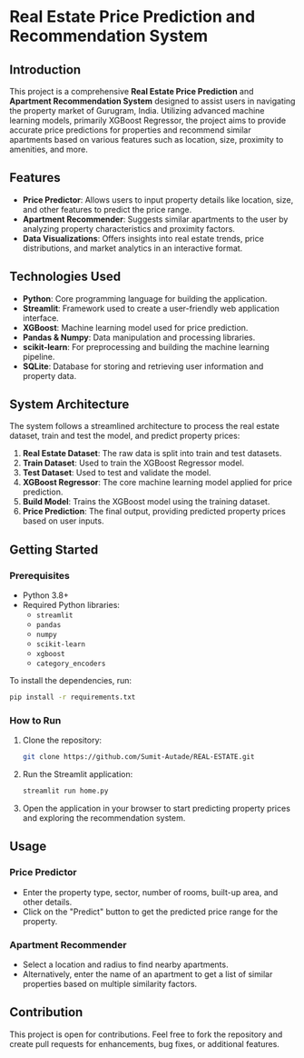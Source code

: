 # Real Estate Price Prediction and Recommendation System

## Introduction

This project is a comprehensive **Real Estate Price Prediction** and **Apartment Recommendation System** designed to assist users in navigating the property market of Gurugram, India. Utilizing advanced machine learning models, primarily XGBoost Regressor, the project aims to provide accurate price predictions for properties and recommend similar apartments based on various features such as location, size, proximity to amenities, and more.

## Features

- **Price Predictor**: Allows users to input property details like location, size, and other features to predict the price range.
- **Apartment Recommender**: Suggests similar apartments to the user by analyzing property characteristics and proximity factors.
- **Data Visualizations**: Offers insights into real estate trends, price distributions, and market analytics in an interactive format.

## Technologies Used

- **Python**: Core programming language for building the application.
- **Streamlit**: Framework used to create a user-friendly web application interface.
- **XGBoost**: Machine learning model used for price prediction.
- **Pandas & Numpy**: Data manipulation and processing libraries.
- **scikit-learn**: For preprocessing and building the machine learning pipeline.
- **SQLite**: Database for storing and retrieving user information and property data.

## System Architecture

The system follows a streamlined architecture to process the real estate dataset, train and test the model, and predict property prices:

1. **Real Estate Dataset**: The raw data is split into train and test datasets.
2. **Train Dataset**: Used to train the XGBoost Regressor model.
3. **Test Dataset**: Used to test and validate the model.
4. **XGBoost Regressor**: The core machine learning model applied for price prediction.
5. **Build Model**: Trains the XGBoost model using the training dataset.
6. **Price Prediction**: The final output, providing predicted property prices based on user inputs.

## Getting Started

### Prerequisites

- Python 3.8+
- Required Python libraries:
  - `streamlit`
  - `pandas`
  - `numpy`
  - `scikit-learn`
  - `xgboost`
  - `category_encoders`

To install the dependencies, run:

```bash
pip install -r requirements.txt
```

### How to Run

1. Clone the repository:
   ```bash
   git clone https://github.com/Sumit-Autade/REAL-ESTATE.git
   ```
2. Run the Streamlit application:
   ```bash
   streamlit run home.py
   ```
3. Open the application in your browser to start predicting property prices and exploring the recommendation system.

## Usage

### Price Predictor

- Enter the property type, sector, number of rooms, built-up area, and other details.
- Click on the "Predict" button to get the predicted price range for the property.

### Apartment Recommender

- Select a location and radius to find nearby apartments.
- Alternatively, enter the name of an apartment to get a list of similar properties based on multiple similarity factors.

## Contribution

This project is open for contributions. Feel free to fork the repository and create pull requests for enhancements, bug fixes, or additional features.

